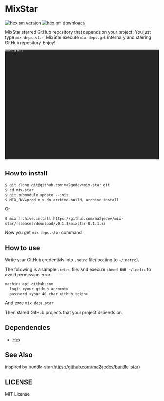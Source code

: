 # MixStar

[![hex.pm version](https://img.shields.io/hexpm/v/mixstar.svg)](https://hex.pm/packages/mixstar) [![hex.pm downloads](https://img.shields.io/hexpm/dt/mixstar.svg)](https://hex.pm/packages/mixstar)

MixStar starred GitHub repository that depends on your project!
You just type `mix deps.star`, MixStar execute `mix deps.get` internally and starring GitHub repository.
Enjoy!

![Demo](https://github.com/ma2gedev/mix-star/raw/master/try-mix-star.gif)

## How to install

```shell
$ git clone git@github.com:ma2gedev/mix-star.git
$ cd mix-star
$ git submodule update --init
$ MIX_ENV=prod mix do archive.build, archive.install
```

Or

```shell
$ mix archive.install https://github.com/ma2gedev/mix-star/releases/download/v0.1.1/mixstar-0.1.1.ez
```

Now you get `mix deps.star` command!

## How to use

Write your GitHub credentials into `.netrc` file(locating to `~/.netrc`).

The following is a sample `.netrc` file. And execute `chmod 600 ~/.netrc` to avoid permission error.

```
machine api.github.com
  login <your github account>
  password <your 40 char github token>
```

And exec `mix deps.star`

Then stared GitHub projects that your project depends on.

## Dependencies

- [Hex](https://github.com/hexpm/hex)

## See Also

inspired by bundle-star(https://github.com/ma2gedev/bundle-star)

## LICENSE

MIT License

